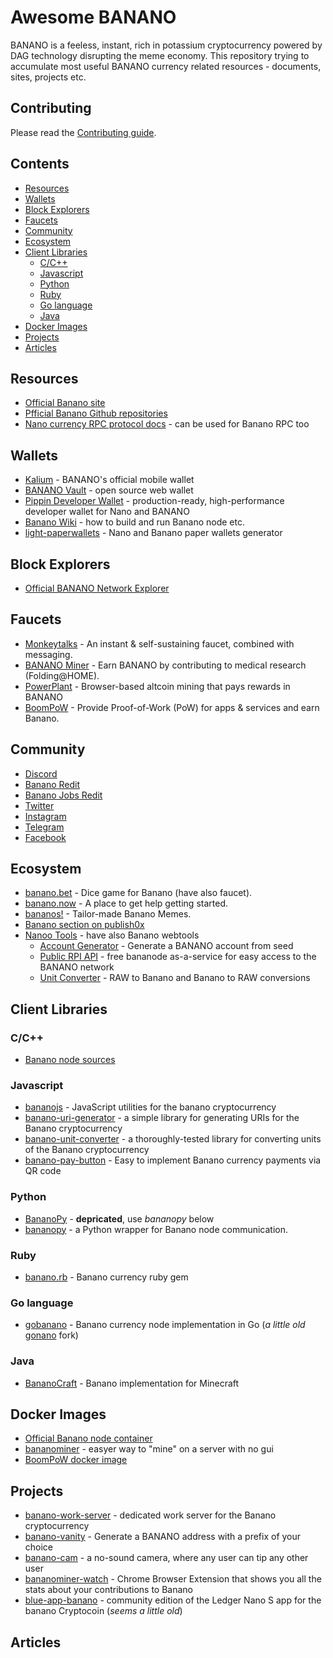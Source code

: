 # Awesome BANANO

BANANO is a feeless, instant, rich in potassium cryptocurrency powered by DAG technology disrupting the meme economy. This repository trying to accumulate most useful BANANO currency related resources - documents, sites, projects etc.

## Contributing

Please read the [Contributing guide](./Contributing.md).

## Contents

- [Resources](#resources)
- [Wallets](#wallets)
- [Block Explorers](#block-explorers)
- [Faucets](#faucets)
- [Community](#community)
- [Ecosystem](#ecosystem)
- [Client Libraries](#client-libraries)
  - [C/C++](#clang)
  - [Javascript](#javascript)
  - [Python](#python)
  - [Ruby](#ruby)
  - [Go language](#go-language)
  - [Java](#java)
- [Docker Images](#docker-images)
- [Projects](#projects)
- [Articles](#articles)

## Resources

- [Official Banano site](https://banano.cc/)
- [Pfficial Banano Github repositories](https://github.com/BananoCoin)
- [Nano currency RPC protocol docs](https://docs.nano.org/commands/rpc-protocol/) - can be used for Banano RPC too

## Wallets

- [Kalium](https://kalium.banano.cc/) - BANANO's official mobile wallet
- [BANANO Vault](https://vault.banano.cc/) - open source web wallet
- [Pippin Developer Wallet](https://github.com/appditto/pippin_nano_wallet) - production-ready, high-performance developer wallet for Nano and BANANO
- [Banano Wiki](https://github.com/BananoCoin/banano/wiki) - how to build and run Banano node etc.
- [light-paperwallets](https://nanoo.tools/light-paperwallets) - Nano and Banano paper wallets generator

## Block Explorers

- [Official BANANO Network Explorer](https://creeper.banano.cc/)

## Faucets

- [Monkeytalks](https://monkeytalks.cc/) - An instant & self-sustaining faucet, combined with messaging.
- [BANANO Miner](https://bananominer.com/) - Earn BANANO by contributing to medical research (Folding@HOME).
- [PowerPlant](https://powerplant.banano.cc/) - Browser-based altcoin mining that pays rewards in BANANO
- [BoomPoW](https://bpow.banano.cc/) - Provide Proof-of-Work (PoW) for apps & services and earn Banano.

## Community

- [Discord](http://chat.banano.cc/)
- [Banano Redit](https://www.reddit.com/r/banano)
- [Banano Jobs Redit](https://www.reddit.com/r/bananojobs)
- [Twitter](https://twitter.com/bananocoin)
- [Instagram](https://www.instagram.com/bananocurrency/)
- [Telegram](https://t.me/banano_official)
- [Facebook](https://www.facebook.com/bananocurrency/)

## Ecosystem

- [banano.bet](https://bananobet.com/) - Dice game for Banano (have also faucet).
- [banano.now](https://banano.how/) - A place to get help getting started.
- [bananos!](https://banano.fun/) - Tailor-made Banano Memes.
- [Banano section on publish0x](https://www.publish0x.com/banano)
- [Nanoo Tools](https://nanoo.tools/) - have also Banano webtools
  - [Account Generator](https://nanoo.tools/quick-banano-account) - Generate a BANANO account from seed
  - [Public RPI API](https://nanoo.tools/bananode-api) - free bananode as-a-service for easy access to the BANANO network
  - [Unit Converter](https://nanoo.tools/banano-units) - RAW to Banano and Banano to RAW conversions

## Client Libraries

### C/C++

- [Banano node sources](https://github.com/BananoCoin/banano)

### Javascript

- [bananojs](https://github.com/BananoCoin/bananojs) - JavaScript utilities for the banano cryptocurrency
- [banano-uri-generator](https://github.com/zh/banano-uri-generator) - a simple library for generating URIs for the Banano cryptocurrency
- [banano-unit-converter](https://github.com/zh/banano-unit-converter) - a thoroughly-tested library for converting units of the Banano cryptocurrency
- [banano-pay-button](https://github.com/zh/banano-pay-button) - Easy to implement Banano currency payments via QR code

### Python

- [BananoPy](https://github.com/Kirby1997/BananoPy) - **depricated**, use *bananopy* below
- [bananopy](https://github.com/milkyklim/bananopy) - a Python wrapper for Banano node communication.

### Ruby

- [banano.rb](https://github.com/zh/rbanano) - Banano currency ruby gem

### Go language

- [gobanano](https://github.com/BananoCoin/gobanano) - Banano currency node implementation in Go (*a little old* [gonano](https://github.com/alexbakker/gonano) fork)

### Java

- [BananoCraft](https://github.com/Kirby1997/BananoCraft) - Banano implementation for Minecraft

## Docker Images

- [Official Banano node container](https://hub.docker.com/r/bananocoin/banano)
- [bananominer](https://hub.docker.com/r/anzerr/bananominer) - easyer way to "mine" on a server with no gui
- [BoomPoW docker image](https://hub.docker.com/r/bananocoin/boompow)

## Projects

- [banano-work-server](https://github.com/BananoCoin/banano-work-server) - dedicated work server for the Banano cryptocurrency
- [banano-vanity](https://github.com/BananoCoin/banano-vanity) - Generate a BANANO address with a prefix of your choice
- [banano-cam](https://github.com/BananoCoin/banano-cam) - a no-sound camera, where any user can tip any other user
- [bananominer-watch](https://github.com/andrecrjr/bananominer-watch) - Chrome Browser Extension that shows you all the stats about your contributions to Banano
- [blue-app-banano](https://github.com/coranos/blue-app-banano) - community edition of the Ledger Nano S app for the banano Cryptocoin (*seems a little old*)


## Articles

